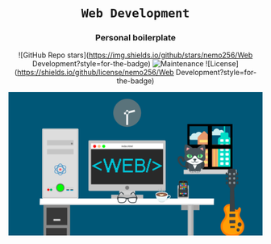 <div align="center">

# `Web Development`

<h3>
  Personal boilerplate
</h3>

<!-- Badges -->
![GitHub Repo stars](https://img.shields.io/github/stars/nemo256/Web Development?style=for-the-badge)
![Maintenance](https://shields.io/maintenance/yes/2022?style=for-the-badge)
![License](https://shields.io/github/license/nemo256/Web Development?style=for-the-badge)

<!-- Demo image -->
![Demo](demo.png)

</div>
